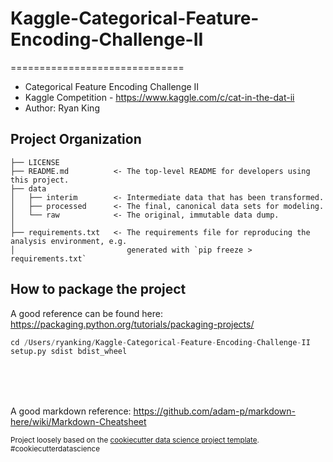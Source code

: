 
# Kaggle-Categorical-Feature-Encoding-Challenge-II
==============================

* Categorical Feature Encoding Challenge II
* Kaggle Competition - https://www.kaggle.com/c/cat-in-the-dat-ii
* Author: Ryan King

Project Organization
------------

    ├── LICENSE
    ├── README.md          <- The top-level README for developers using this project.
    ├── data
    │   ├── interim        <- Intermediate data that has been transformed.
    │   ├── processed      <- The final, canonical data sets for modeling.
    │   └── raw            <- The original, immutable data dump.
    │
    ├── requirements.txt   <- The requirements file for reproducing the analysis environment, e.g.
    │                         generated with `pip freeze > requirements.txt`

How to package the project
------------
A good reference can be found here: https://packaging.python.org/tutorials/packaging-projects/
```python
cd /Users/ryanking/Kaggle-Categorical-Feature-Encoding-Challenge-II
setup.py sdist bdist_wheel
```

<br>
<br>
<br>

A good markdown reference:
https://github.com/adam-p/markdown-here/wiki/Markdown-Cheatsheet

<p><small>Project loosely based on the <a target="_blank" href="https://drivendata.github.io/cookiecutter-data-science/">cookiecutter data science project template</a>. #cookiecutterdatascience</small></p>
